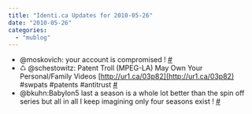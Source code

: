 ```yaml
---
title: "Identi.ca Updates for 2010-05-26"
date: "2010-05-26"
categories: 
  - "mublog"
---
```


- @moskovich: your account is compromised ! [#](http://identi.ca/notice/33608951)
- ♺ @schestowitz: Patent Troll (MPEG-LA) May Own Your Personal/Family Videos [http://ur1.ca/03p82](http://ur1.ca/03p82) #swpats #patents #antitrust [#](http://identi.ca/notice/33696136)
- @bkuhn:Babylon5 last a season is a whole lot better than the spin off series but all in all I keep imagining only four seasons exist ! [#](http://identi.ca/notice/33696930)
